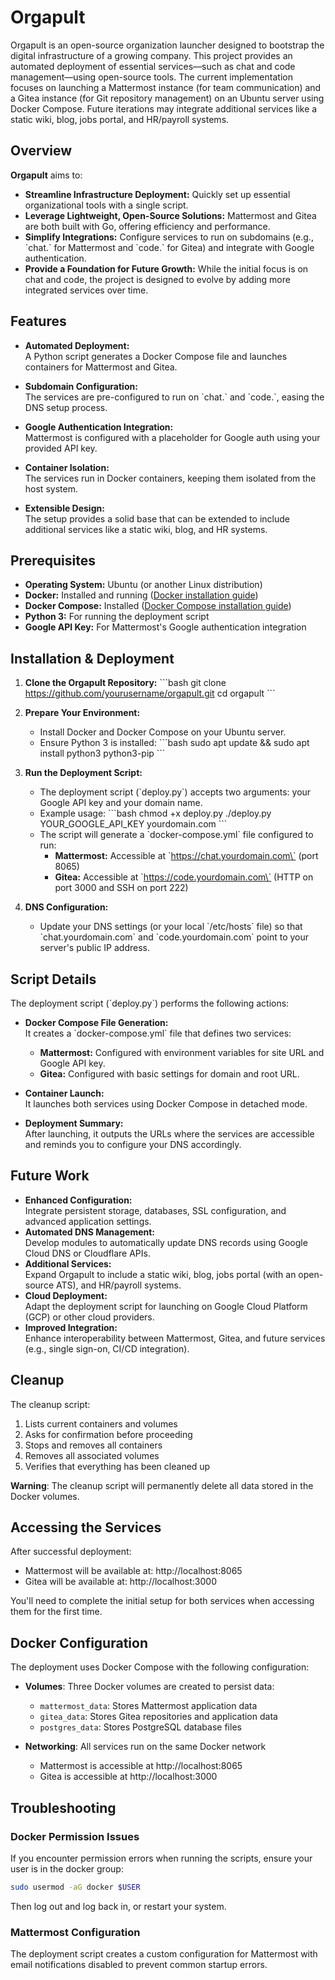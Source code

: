# Orgapult

Orgapult is an open-source organization launcher designed to bootstrap the digital infrastructure of a growing company. This project provides an automated deployment of essential services—such as chat and code management—using open-source tools. The current implementation focuses on launching a Mattermost instance (for team communication) and a Gitea instance (for Git repository management) on an Ubuntu server using Docker Compose. Future iterations may integrate additional services like a static wiki, blog, jobs portal, and HR/payroll systems.

## Overview

**Orgapult** aims to:
- **Streamline Infrastructure Deployment:** Quickly set up essential organizational tools with a single script.
- **Leverage Lightweight, Open-Source Solutions:** Mattermost and Gitea are both built with Go, offering efficiency and performance.
- **Simplify Integrations:** Configure services to run on subdomains (e.g., \`chat.<domain>\` for Mattermost and \`code.<domain>\` for Gitea) and integrate with Google authentication.
- **Provide a Foundation for Future Growth:** While the initial focus is on chat and code, the project is designed to evolve by adding more integrated services over time.

## Features

- **Automated Deployment:**  
  A Python script generates a Docker Compose file and launches containers for Mattermost and Gitea.

- **Subdomain Configuration:**  
  The services are pre-configured to run on \`chat.<domain>\` and \`code.<domain>\`, easing the DNS setup process.

- **Google Authentication Integration:**  
  Mattermost is configured with a placeholder for Google auth using your provided API key.

- **Container Isolation:**  
  The services run in Docker containers, keeping them isolated from the host system.

- **Extensible Design:**  
  The setup provides a solid base that can be extended to include additional services like a static wiki, blog, and HR systems.

## Prerequisites

- **Operating System:** Ubuntu (or another Linux distribution)
- **Docker:** Installed and running ([Docker installation guide](https://docs.docker.com/engine/install/))
- **Docker Compose:** Installed ([Docker Compose installation guide](https://docs.docker.com/compose/install/))
- **Python 3:** For running the deployment script
- **Google API Key:** For Mattermost's Google authentication integration

## Installation & Deployment

1. **Clone the Orgapult Repository:**
   \`\`\`bash
   git clone https://github.com/yourusername/orgapult.git
   cd orgapult
   \`\`\`

2. **Prepare Your Environment:**
   - Install Docker and Docker Compose on your Ubuntu server.
   - Ensure Python 3 is installed:
     \`\`\`bash
     sudo apt update && sudo apt install python3 python3-pip
     \`\`\`

3. **Run the Deployment Script:**
   - The deployment script (\`deploy.py\`) accepts two arguments: your Google API key and your domain name.
   - Example usage:
     \`\`\`bash
     chmod +x deploy.py
     ./deploy.py YOUR_GOOGLE_API_KEY yourdomain.com
     \`\`\`
   - The script will generate a \`docker-compose.yml\` file configured to run:
     - **Mattermost:** Accessible at \`https://chat.yourdomain.com\` (port 8065)
     - **Gitea:** Accessible at \`https://code.yourdomain.com\` (HTTP on port 3000 and SSH on port 222)

4. **DNS Configuration:**
   - Update your DNS settings (or your local \`/etc/hosts\` file) so that \`chat.yourdomain.com\` and \`code.yourdomain.com\` point to your server's public IP address.

## Script Details

The deployment script (\`deploy.py\`) performs the following actions:
- **Docker Compose File Generation:**  
  It creates a \`docker-compose.yml\` file that defines two services:
  - **Mattermost:** Configured with environment variables for site URL and Google API key.
  - **Gitea:** Configured with basic settings for domain and root URL.
  
- **Container Launch:**  
  It launches both services using Docker Compose in detached mode.
  
- **Deployment Summary:**  
  After launching, it outputs the URLs where the services are accessible and reminds you to configure your DNS accordingly.

## Future Work

- **Enhanced Configuration:**  
  Integrate persistent storage, databases, SSL configuration, and advanced application settings.
- **Automated DNS Management:**  
  Develop modules to automatically update DNS records using Google Cloud DNS or Cloudflare APIs.
- **Additional Services:**  
  Expand Orgapult to include a static wiki, blog, jobs portal (with an open-source ATS), and HR/payroll systems.
- **Cloud Deployment:**  
  Adapt the deployment script for launching on Google Cloud Platform (GCP) or other cloud providers.
- **Improved Integration:**  
  Enhance interoperability between Mattermost, Gitea, and future services (e.g., single sign-on, CI/CD integration).

## Cleanup

The cleanup script:
1. Lists current containers and volumes
2. Asks for confirmation before proceeding
3. Stops and removes all containers
4. Removes all associated volumes
5. Verifies that everything has been cleaned up

**Warning**: The cleanup script will permanently delete all data stored in the Docker volumes.

## Accessing the Services

After successful deployment:
- Mattermost will be available at: http://localhost:8065
- Gitea will be available at: http://localhost:3000

You'll need to complete the initial setup for both services when accessing them for the first time.

## Docker Configuration

The deployment uses Docker Compose with the following configuration:

- **Volumes**: Three Docker volumes are created to persist data:
  - `mattermost_data`: Stores Mattermost application data
  - `gitea_data`: Stores Gitea repositories and application data
  - `postgres_data`: Stores PostgreSQL database files

- **Networking**: All services run on the same Docker network
  - Mattermost is accessible at http://localhost:8065
  - Gitea is accessible at http://localhost:3000

## Troubleshooting

### Docker Permission Issues
If you encounter permission errors when running the scripts, ensure your user is in the docker group:

```bash
sudo usermod -aG docker $USER
```

Then log out and log back in, or restart your system.

### Mattermost Configuration
The deployment script creates a custom configuration for Mattermost with email notifications disabled to prevent common startup errors.
